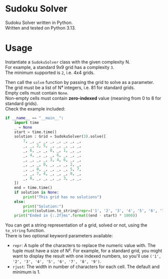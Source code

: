 # Sudoku Solver  
  
Sudoku Solver written in Python.  
Written and tested on Python 3.13.  
  
# Usage  
  
Instantiate a `SudokuSolver` class with the given complexity N.  
For example, a standard 9x9 grid has a complexity `3`.  
The minimum supported is `2`, i.e. 4x4 grids.  
  
Then call the `solve` function by passing the grid to solve as a parameter.  
The grid must be a list of N⁴ integers, i.e. 81 for standard grids.  
Empty cells must contain `None`.  
Non-empty cells must contain **zero-indexed** value (meaning from 0 to 8 for standard grids).  
Check the example included:  
```python
if __name__ == "__main__":
    import time
    _ = None
    start = time.time()
    solution : Grid = SudokuSolver(3).solve([
        7, _, _, _, _, _, _, _, _,
        _, _, 2, 5, _, _, _, _, _,
        _, 6, _, _, 8, _, 1, _, _,
        _, 4, _, _, _, 6, _, _, _,
        _, _, _, _, 3, 4, 6, _, _,
        _, _, _, 0, _, _, _, 2, _,
        _, _, 0, _, _, _, _, 5, 7,
        _, _, 7, 4, _, _, _, 0, _,
        _, 8, _, _, _, _, 3, _, _,
    ])
    end = time.time()
    if solution is None:
        print("This grid has no solutions")
    else:
        print("Solution:")
        print(solution.to_string(repr=('1', '2', '3', '4', '5', '6', '7', '8', '9')))
    print("Ended in {:.2f}ms".format((end - start) * 1000))
```  
  
You can get a string representation of a grid, solved or not, using the `to_string` function.  
There is two optional keyword parameters available:  
- `repr`: A tuple of the characters to replace the numeric value with. The tuple must have a size of N². For example, for a standard grid, you might want to display the result with one indexed numbers, so you'll use `('1', '2', '3', '4', '5', '6', '7', '8', '9')`.  
- `rjust`: The width in number of characters for each cell. The default and minimum is 1.  